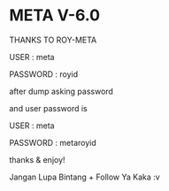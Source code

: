 # META V-6.0

THANKS TO ROY-META



USER : meta

PASSWORD : royid

after dump asking password

and user password is

USER : meta

PASSWORD : metaroyid


thanks & enjoy! 

Jangan Lupa Bintang + Follow Ya Kaka :v
